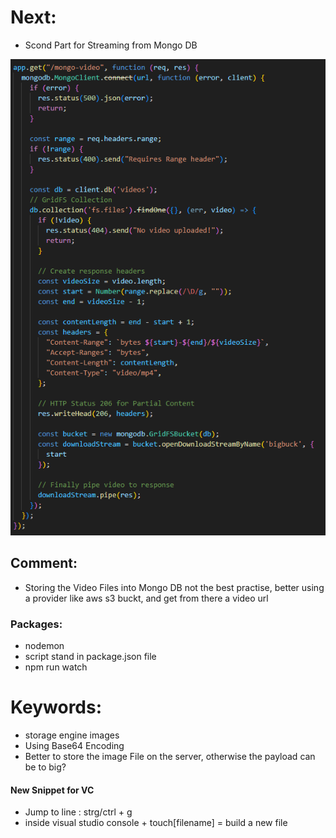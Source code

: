 # Next:
- Scond Part for Streaming from Mongo DB

![Alt text](<Secont Part.png>)

## Comment:
- Storing the Video Files into Mongo DB not the best practise, better using a provider like aws s3 buckt, and get from there a video url

### Packages:
- nodemon
- script stand in package.json file 
- npm run watch

# Keywords:
- storage engine images
- Using Base64 Encoding 
- Better to store the image File on the server, otherwise the payload can be to big?

#### New Snippet for VC 
- Jump to line : strg/ctrl + g
- inside visual studio console + touch[filename] = build a new file 


